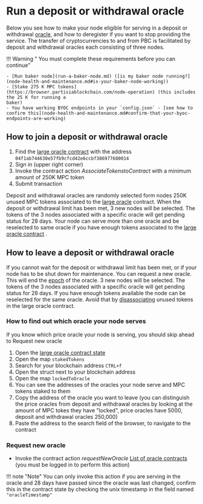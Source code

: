 # Run a deposit or withdrawal oracle

Below you see how to make your node eligible for serving in a deposit or
withdrawal [oracle](../pbc-fundamentals/dictionary.md#oracle-node), and how to deregister if you want to stop providing
the service. The transfer of cryptocurrencies to and from PBC is facilitated by deposit and withdrawal oracles each 
consisting of three nodes.

!!! Warning " You must complete these requirements before you can continue"    

    - [Run baker node](run-a-baker-node.md) ([is my baker node running?](node-health-and-maintenance.md#is-your-baker-node-working))    
    - [Stake 275 K MPC tokens](https://browser.partisiablockchain.com/node-operation) (this includes the 25 K for running a
    baker)
    - You have working BYOC endpoints in your `config.json` - [see how to confirm this](node-health-and-maintenance.md#confirm-that-your-byoc-endpoints-are-working)



## How to join a deposit or withdrawal oracle

1. Find
   the [large oracle contract](https://browser.partisiablockchain.com/contracts/04f1ab744630e57fb9cfcd42e6ccbf386977680014/associateTokensToContract)
   with the address `04f1ab744630e57fb9cfcd42e6ccbf386977680014`
2. Sign in (upper right corner)
3. Invoke the contract action _AssociateTokenstoContract_ with a minimum amount of 250K MPC token
4. Submit transaction

Deposit and withdrawal oracles are randomly selected form nodes 250K unused MPC tokens associated to the [large oracle](../pbc-fundamentals/governance-system-smart-contracts-overview.md#node-operation)
contract. When the deposit or withdrawal limit has been met, 3 new nodes will be selected. The tokens of the 3 nodes
associated with a specific oracle will get pending status for 28 days. Your node can serve more than one oracle and be
reselected to same oracle if you have enough tokens associated to
the [large oracle contract](https://browser.partisiablockchain.com/contracts/04f1ab744630e57fb9cfcd42e6ccbf386977680014/associateTokensToContract)
.

## How to leave a deposit or withdrawal oracle

If you cannot wait for the deposit or withdrawal limit has been met, or if your node has to be shut down for
maintenance. You can request a new oracle. This will end the [epoch](../pbc-fundamentals/dictionary.md#epoch) of the
oracle. 3 new nodes will be selected. The tokens of the 3 nodes associated with a specific oracle will get pending
status for 28 days. If you have enough tokens available the node can be reselected for the same oracle. Avoid that by
[disassociating](https://browser.partisiablockchain.com/contracts/04f1ab744630e57fb9cfcd42e6ccbf386977680014/disassociateTokensFromContract)
unused tokens in the large oracle contract.

### How to find out which oracle your node serves

If you know which price oracle your node is serving, you should skip ahead to Request new oracle

1. Open the [large oracle contract state](https://browser.partisiablockchain.com/contracts/04f1ab744630e57fb9cfcd42e6ccbf386977680014?tab=state)
2. Open the map `stakedTokens`
3. Search for your blockchain address `CTRL+f`
4. Open the struct next to your blockchain address
5. Open the map `lockedToOracle`
6. You can see the addresses of the oracles your node serve and MPC tokens staked to them
7. Copy the address of the oracle you want to leave (you can distinguish the price oracles from deposit and withdrawal oracles by looking at the amount of MPC tokes they have "locked", price oracles have 5000, deposit and withdrawal oracles 250,000)
8. Paste the address to the search field of the browser, to navigate to the contract

### Request new oracle   

- Invoke the contract action _requestNewOracle_ [List of oracle contracts](../pbc-fundamentals/byoc/bridging-byoc-by-sending-transactions.md#bridgeable-coins-on-mainnet) (you must be logged in to perform this action)   
 

!!! note "Note"
    You can only invoke this action if you are serving in the oracle and
    28 days have passed since the oracle was last changed, confirm this in the contract state by checking the unix
    timestamp in the field named `"oracleTimestamp"`
    
